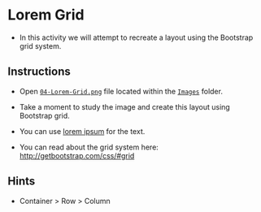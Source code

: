 # Lorem Grid

* In this activity we will attempt to recreate a layout using the Bootstrap grid system.

## Instructions

* Open [`04-Lorem-Grid.png`](Images/04-Lorem-Grid.png) file located within the [`Images`](Images) folder.

* Take a moment to study the image and create this layout using Bootstrap grid.

* You can use [lorem ipsum](http://www.lipsum.com/) for the text.

* You can read about the grid system here: <http://getbootstrap.com/css/#grid>

## Hints

* Container > Row > Column
